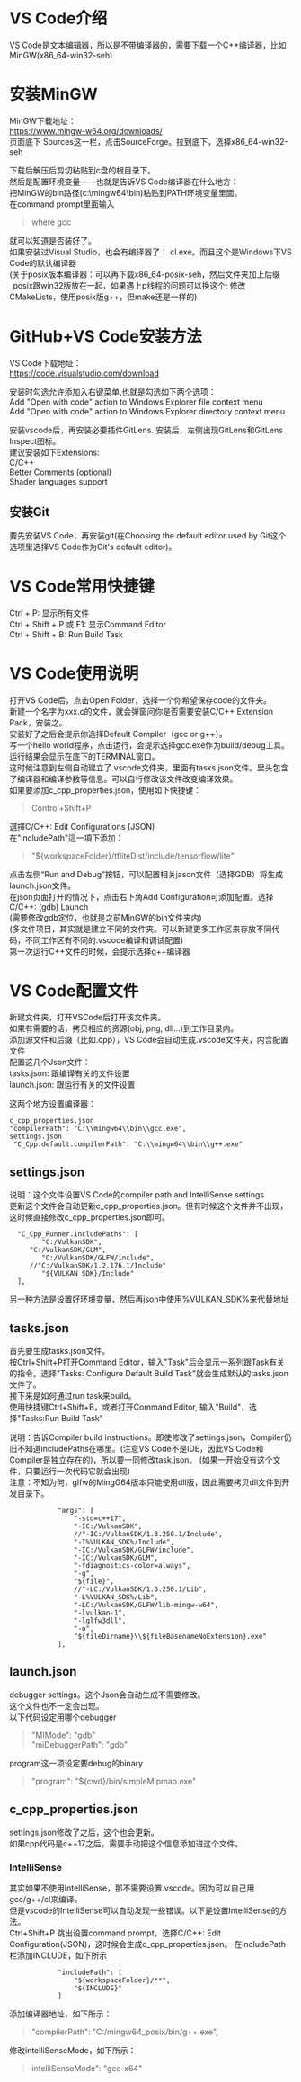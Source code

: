# VS Code介绍
VS Code是文本编辑器，所以是不带编译器的，需要下载一个C++编译器，比如MinGW(x86_64-win32-seh)  
 
# 安装MinGW
MinGW下载地址：  
https://www.mingw-w64.org/downloads/  
页面底下 Sources这一栏，点击SourceForge。拉到底下，选择x86_64-win32-seh

下载后解压后剪切粘贴到c盘的根目录下。  
然后是配置环境变量——也就是告诉VS Code编译器在什么地方：  
把MinGW的bin路径(c:\mingw64\bin)粘贴到PATH环境变量里面。  
在command prompt里面输入  
> where gcc

就可以知道是否装好了。  
如果安装过Visual Studio，也会有编译器了： cl.exe。而且这个是Windows下VS Code的默认编译器   
(关于posix版本编译器：可以再下载x86_64-posix-seh，然后文件夹加上后缀_posix跟win32版放在一起，如果遇上p线程的问题可以换这个: 修改CMakeLists，使用posix版g++，但make还是一样的)  


# GitHub+VS Code安装方法
VS Code下载地址：  
https://code.visualstudio.com/download  

安装时勾选允许添加入右键菜单,也就是勾选如下两个选项：  
Add "Open with code" action to Windows Explorer file context menu  
Add "Open with code" action to Windows Explorer directory context menu  


安装vscode后，再安装必要插件GitLens. 安装后，左侧出现GitLens和GitLens Inspect图标。  
建议安装如下Extensions:  
C/C++  
Better Comments (optional)  
Shader languages support

## 安装Git
要先安装VS Code，再安装git(在Choosing the default editor used by Git这个选项里选择VS Code作为Git's default editor)。  

# VS Code常用快捷键
Ctrl + P: 显示所有文件  
Ctrl + Shift + P 或 F1: 显示Command Editor  
Ctrl + Shift + B: Run Build Task  

# VS Code使用说明
打开VS Code后，点击Open Folder，选择一个你希望保存code的文件夹。  
新建一个名字为xxx.c的文件，就会弹窗问你是否需要安装C/C++ Extension Pack，安装之。  
安装好了之后会提示你选择Default Compiler（gcc or g++）。  
写一个hello world程序，点击运行，会提示选择gcc.exe作为build/debug工具。  
运行结果会显示在底下的TERMINAL窗口。  
这时候注意到左侧自动建立了.vscode文件夹，里面有tasks.json文件。里头包含了编译器和编译参数等信息。可以自行修改该文件改变编译效果。  
如果要添加c_cpp_properties.json，使用如下快捷键：  
> Control+Shift+P

選擇C/C++: Edit Configurations (JSON)  
在"includePath"這一項下添加：
> "${workspaceFolder}/tfliteDist/include/tensorflow/lite"

点击左侧“Run and Debug”按钮，可以配置相关jason文件（选择GDB）将生成launch.json文件。  
在json页面打开的情况下，点击右下角Add Configuration可添加配置。选择C/C++: (gdb) Launch  
(需要修改gdb定位，也就是之前MinGW的bin文件夹内)  
(多文件项目，其实就是建立不同的文件夹。可以新建更多工作区来存放不同代码，不同工作区有不同的.vscode编译和调试配置)  
第一次运行C++文件的时候，会提示选择g++编译器  

# VS Code配置文件
新建文件夹，打开VSCode后打开该文件夹。  
如果有需要的话，拷贝相应的资源(obj, png, dll…)到工作目录内。  
添加源文件和后缀（比如.cpp），VS Code会自动生成.vscode文件夹，内含配置文件   
配置这几个Json文件：   
tasks.json: 跟编译有关的文件设置  
launch.json: 跟运行有关的文件设置  

这两个地方设置编译器：  
```
c_cpp_properties.json  
"compilerPath": "C:\\mingw64\\bin\\gcc.exe",  
settings.json  
 "C_Cpp.default.compilerPath": "C:\\mingw64\\bin\\g++.exe"  
```

## settings.json
说明：这个文件设置VS Code的compiler path and IntelliSense settings  
更新这个文件会自动更新c_cpp_properties.json。但有时候这个文件并不出现，这时候直接修改c_cpp_properties.json即可。  
```
  "C_Cpp_Runner.includePaths": [
    	"C:/VulkanSDK",
   	 "C:/VulkanSDK/GLM",
    	"C:/VulkanSDK/GLFW/include",
   	 //"C:/VulkanSDK/1.2.176.1/Include"
    	"${VULKAN_SDK}/Include"
  ],
```
另一种方法是设置好环境变量，然后再json中使用%VULKAN_SDK%来代替地址  

## tasks.json
首先要生成tasks.json文件。  
按Ctrl+Shift+P打开Command Editor，输入"Task"后会显示一系列跟Task有关的指令。选择"Tasks: Configure Default Build Task"就会生成默认的tasks.json文件了。  
接下来是如何通过run task来build。  
使用快捷键Ctrl+Shift+B，或者打开Command Editor, 输入"Build"，选择"Tasks:Run Build Task"  

说明：告诉Compiler build instructions。即使修改了settings.json，Compiler仍旧不知道includePaths在哪里。(注意VS Code不是IDE，因此VS Code和Compiler是独立存在的)，所以要一同修改task.json。
(如果一开始没有这个文件，只要运行一次代码它就会出现)  
注意：不知为何，glfw的MingG64版本只能使用dll版，因此需要拷贝dll文件到开发目录下。  
```
            "args": [
                "-std=c++17",
                "-IC:/VulkanSDK",
                //"-IC:/VulkanSDK/1.3.250.1/Include",
                "-I%VULKAN_SDK%/Include",
                "-IC:/VulkanSDK/GLFW/include",
                "-IC:/VulkanSDK/GLM",
                "-fdiagnostics-color=always",
                "-g",
                "${file}",
                //"-LC:/VulkanSDK/1.3.250.1/Lib",
                "-L%VULKAN_SDK%/Lib",
                "-LC:/VulkanSDK/GLFW/lib-mingw-w64",
                "-lvulkan-1",
                "-lglfw3dll",
                "-o",
                "${fileDirname}\\${fileBasenameNoExtension}.exe"
            ],
```

## launch.json
debugger settings。这个Json会自动生成不需要修改。  
这个文件也不一定会出现。  
以下代码设定用哪个debugger
> "MIMode": "gdb"  
> "miDebuggerPath": "gdb"  

program这一项设定要debug的binary  
> "program": "${cwd}/bin/simpleMipmap.exe"  

## c_cpp_properties.json
settings.json修改了之后，这个也会更新。  
如果cpp代码是c++17之后，需要手动把这个信息添加进这个文件。    

### IntelliSense
其实如果不使用IntelliSense，那不需要设置.vscode。因为可以自己用gcc/g++/cl来编译。  
但是vscode的IntelliSense可以自动发现一些错误。以下是设置IntelliSense的方法。  
Ctrl+Shift+P 跳出设置command prompt，选择C/C++: Edit Configuration(JSON)，这时候会生成c_cpp_properties.json。
在includePath栏添加INCLUDE，如下所示  
```
            "includePath": [
                "${workspaceFolder}/**",
                "${INCLUDE}"
            ]
```
添加编译器地址，如下所示：  
> "compilerPath": "C:/mingw64_posix/bin/g++.exe",

修改intelliSenseMode，如下所示：  
> intelliSenseMode": "gcc-x64"  



